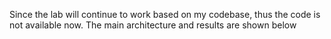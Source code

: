 Since the lab will continue to work based on my codebase, thus the code is not available now. The main architecture and results are shown below
